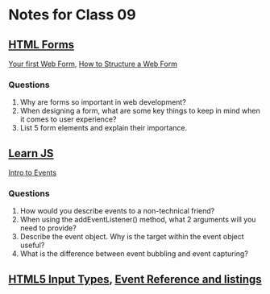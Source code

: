 # Notes for Class 09

## [HTML Forms](https://developer.mozilla.org/en-US/docs/Learn/Forms)

[Your first Web Form](https://developer.mozilla.org/en-US/docs/Learn/Forms/Your_first_form), [How to Structure a Web Form](https://developer.mozilla.org/en-US/docs/Learn/Forms/How_to_structure_a_web_form)

### Questions

1. Why are forms so important in web development?
2. When designing a form, what are some key things to keep in mind when it comes to user experience?
3. List 5 form elements and explain their importance.

## [Learn JS](https://developer.mozilla.org/en-US/docs/Learn/JavaScript)

[Intro to Events](https://developer.mozilla.org/en-US/docs/Learn/JavaScript/Building_blocks/Events)

### Questions

1. How would you describe events to a non-technical friend?
2. When using the addEventListener() method, what 2 arguments will you need to provide?
3. Describe the event object. Why is the target within the event object useful?
4. What is the difference between event bubbling and event capturing?

## [HTML5 Input Types](https://developer.mozilla.org/en-US/docs/Learn/Forms/HTML5_input_types), [Event Reference and listings](https://developer.mozilla.org/en-US/docs/Web/Events)
